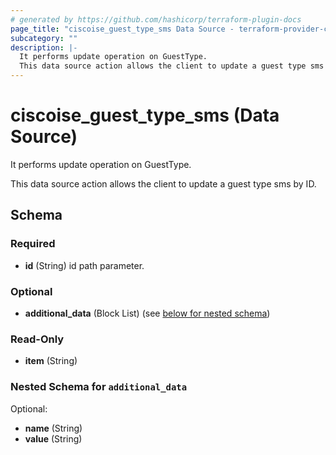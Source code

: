 ```yaml
---
# generated by https://github.com/hashicorp/terraform-plugin-docs
page_title: "ciscoise_guest_type_sms Data Source - terraform-provider-ciscoise"
subcategory: ""
description: |-
  It performs update operation on GuestType.
  This data source action allows the client to update a guest type sms by ID.
---
```


# ciscoise_guest_type_sms (Data Source)

It performs update operation on GuestType.

This data source action allows the client to update a guest type sms by ID.



<!-- schema generated by tfplugindocs -->
## Schema

### Required

- **id** (String) id path parameter.

### Optional

- **additional_data** (Block List) (see [below for nested schema](#nestedblock--additional_data))

### Read-Only

- **item** (String)

<a id="nestedblock--additional_data"></a>
### Nested Schema for `additional_data`

Optional:

- **name** (String)
- **value** (String)


